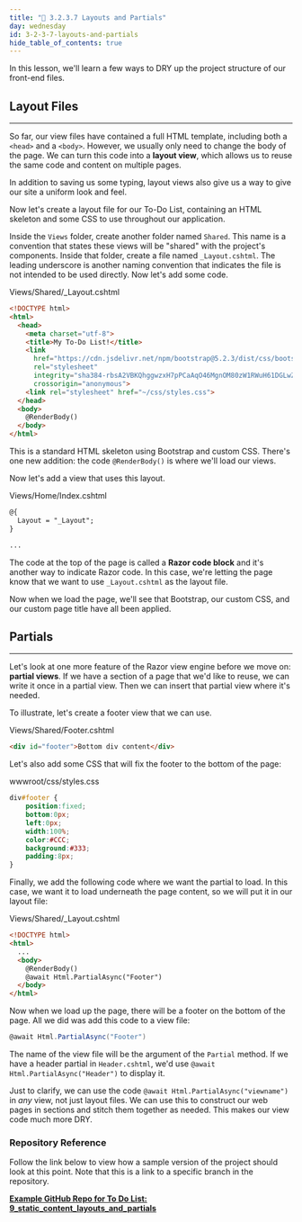 ```yaml
---
title: "📓 3.2.3.7 Layouts and Partials"
day: wednesday
id: 3-2-3-7-layouts-and-partials
hide_table_of_contents: true
---
```


In this lesson, we'll learn a few ways to DRY up the project structure of our front-end files.

## Layout Files
---

So far, our view files have contained a full HTML template, including both a `<head>` and a `<body>`. However, we usually only need to change the body of the page. We can turn this code into a **layout view**, which allows us to reuse the same code and content on multiple pages.

In addition to saving us some typing, layout views also give us a way to give our site a uniform look and feel.

Now let's create a layout file for our To-Do List, containing an HTML skeleton and some CSS to use throughout our application.

Inside the `Views` folder, create another folder named `Shared`. This name is a convention that states these views will be "shared" with the project's components. Inside that folder, create a file named `_Layout.cshtml`. The leading underscore is another naming convention that indicates the file is not intended to be used directly. Now let's add some code.

<div class="filename">Views/Shared/_Layout.cshtml</div>

```html
<!DOCTYPE html>
<html>
  <head>
    <meta charset="utf-8">
    <title>My To-Do List!</title>
    <link 
      href="https://cdn.jsdelivr.net/npm/bootstrap@5.2.3/dist/css/bootstrap.min.css" 
      rel="stylesheet" 
      integrity="sha384-rbsA2VBKQhggwzxH7pPCaAqO46MgnOM80zW1RWuH61DGLwZJEdK2Kadq2F9CUG65" 
      crossorigin="anonymous">
    <link rel="stylesheet" href="~/css/styles.css">
  </head>
  <body>
    @RenderBody()
  </body>
</html>
```

This is a standard HTML skeleton using Bootstrap and custom CSS. There's one new addition: the code `@RenderBody()` is where we'll load our views.

Now let's add a view that uses this layout.

<div class="filename">Views/Home/Index.cshtml</div>

```html
@{
  Layout = "_Layout";
}

...
```

The code at the top of the page is called a **Razor code block** and it's another way to indicate Razor code. In this case, we're letting the page know that we want to use `_Layout.cshtml` as the layout file.

Now when we load the page, we'll see that Bootstrap, our custom CSS, and our custom page title have all been applied.

## Partials
---

Let's look at one more feature of the Razor view engine before we move on: **partial views**. If we have a section of a page that we'd like to reuse, we can write it once in a partial view. Then we can insert that partial view where it's needed.

To illustrate, let's create a footer view that we can use.

<div class="filename">Views/Shared/Footer.cshtml</div>

```html
<div id="footer">Bottom div content</div>
```

Let's also add some CSS that will fix the footer to the bottom of the page:

<div class="filename">wwwroot/css/styles.css</div>

```css
div#footer {
	position:fixed;
	bottom:0px;
	left:0px;
	width:100%;
	color:#CCC;
	background:#333;
	padding:8px;
}
```

Finally, we add the following code where we want the partial to load. In this case, we want it to load underneath the page content, so we will put it in our layout file:

<div class="filename">Views/Shared/_Layout.cshtml</div>

```html
<!DOCTYPE html>
<html>
  ...
  <body>
    @RenderBody()
    @await Html.PartialAsync("Footer")
  </body>
</html>
```

Now when we load up the page, there will be a footer on the bottom of the page. All we did was add this code to a view file:

```csharp
@await Html.PartialAsync("Footer")
```

The name of the view file will be the argument of the `Partial` method. If we have a header partial in `Header.cshtml`, we'd use `@await Html.PartialAsync("Header")` to display it.

Just to clarify, we can use the code `@await Html.PartialAsync("viewname")` in _any_ view, not just layout files. We can use this to construct our web pages in sections and stitch them together as needed. This makes our view code much more DRY.

### Repository Reference

Follow the link below to view how a sample version of the project should look at this point. Note that this is a link to a specific branch in the repository.

**[<i class="glyphicon glyphicon-folder-open"></i> Example GitHub Repo for To Do List: 9\_static\_content\_layouts\_and\_partials](https://github.com/epicodus-lessons/section-2-to-do-list-csharp-net6/tree/9_static_content_layouts_and_partials)**
